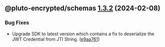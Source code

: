 ## @pluto-encrypted/schemas [1.3.2](https://github.com/atala-community-projects/pluto-encrypted/compare/@pluto-encrypted/schemas@1.3.1...@pluto-encrypted/schemas@1.3.2) (2024-02-08)


### Bug Fixes

* Upgrade SDK to latest version which contains a fix to deserialize the JWT Credential from JTI String. ([e9aa761](https://github.com/atala-community-projects/pluto-encrypted/commit/e9aa7610f263fbe7aecf9786e42a1840c2b9a18d))
